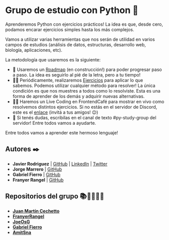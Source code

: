 # Grupo de estudio con Python 🐍
Aprenderemos Python con ejercicios prácticos! La idea es que, desde cero, podamos encarar ejercicios simples hasta los más complejos.

Vamos a utilizar varias herramientas que nos serán de utilidad en varios campos de estudios (análisis de datos, estructuras, desarrollo web, biología, aplicaciones, etc).

La metodología que usaremos es la siguiente:
- 🚴 Usaremos un [Roadmap]() (en construcción!) para poder progresar paso a paso. La idea es seguirlo al pié de la letra, pero a tu tiempo!
- 🤸‍♂️ Periódicamente, realizaremos [Ejercicios](https://github.com/JaviCeRodriguez/py-study-group/blob/main/ejercicios.md) para aplicar lo que sabemos. Podemos utilizar cualquier método para resolver! La única condición es que nos muestres a todos como lo resolviste. Esta es una forma de aprender de los demás y adquirir nuevas alternativas.
- 👩‍💻 Haremos un Live Coding en FrontendCafé para mostrar en vivo como resolvemos distintos ejercicios. Si no estás en el servidor de Discord, este es el <a href="https://discord.gg/frontendcafe" target="_blank">enlace</a> (invitá a tus amigos! 😉)
- 🤔 Si tenés dudas, escribilas en el canal de texto #py-study-group del servidor! Entre todos vamos a ayudarte.

Entre todos vamos a aprender este hermoso lenguaje!

## Autores ✒️
- **Javier Rodriguez** | [GitHub](https://github.com/JaviCeRodriguez) | [LinkedIn](https://www.linkedin.com/in/rodriguezjavierc/) | [Twitter](https://twitter.com/javicerodriguez)
- **Jorge Marrero** | [GitHub](https://github.com/jorgemarrero)
- **Gabriel Fierro** | [GitHub](https://github.com/GabrielFierro)
- **Franyer Rangel** | [GitHub](https://github.com/FranyerRangel)

## Repositorios del grupo 📚👨‍🎓👩‍🎓
- [**Juan Martín Cechetto**](https://github.com/jmceche/python_strudy_group)
- [**FranyerRangel**](https://github.com/FranyerRangel/ejercicios-py-study-group)
- [**JoeOsG**](https://github.com/JoeOsG/py-study-group) 
- [**Gabriel Fierro**](https://github.com/GabrielFierro/py-study-group)
- [**AmitSna**](https://github.com/AmitSna/FEC_py_study_group_exercises)